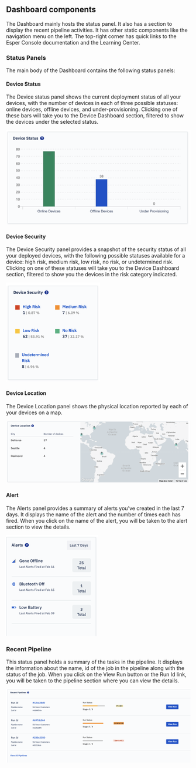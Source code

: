 ## Dashboard components

The Dashboard mainly hosts the status panel. It also has a section to display the recent pipeline activities. It has other static components like the navigation menu on the left. The top-right corner has quick links to the Esper Console documentation and the Learning Center.

  

### Status Panels

The main body of the Dashboard contains the following status panels:

#### Device Status

The Device status panel shows the current deployment status of all your devices, with the number of devices in each of three possible statuses: online devices, offline devices, and under-provisioning. Clicking one of these bars will take you to the Device Dashboard section, filtered to show the devices under the selected status.

![](./images/components/1-status.png)

#### Device Security

The Device Security panel provides a snapshot of the security status of all your deployed devices, with the following possible statuses available for a device: high risk, medium risk, low risk, no risk, or undetermined risk. Clicking on one of these statuses will take you to the Device Dashboard section, filtered to show you the devices in the risk category indicated.

![](./images/components/2-security.png)

#### Device Location

The Device Location panel shows the physical location reported by each of your devices on a map.

![](./images/components/3-location.png)

#### Alert

The Alerts panel provides a summary of alerts you’ve created in the last 7 days. It displays the name of the alert and the number of times each has fired. When you click on the name of the alert, you will be taken to the alert section to view the details.

  

![](./images/components/4-alerts.png)

### Recent Pipeline

This status panel holds a summary of the tasks in the pipeline. It displays the information about the name, id of the job in the pipeline along with the status of the job. When you click on the View Run button or the Run Id link, you will be taken to the pipeline section where you can view the details.

  

![](./images/components/5-pipeline.png)